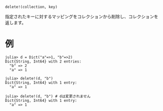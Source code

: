 ```
delete!(collection, key)
```

指定されたキーに対するマッピングをコレクションから削除し、コレクションを返します。

# 例

```jldoctest
julia> d = Dict("a"=>1, "b"=>2)
Dict{String, Int64} with 2 entries:
  "b" => 2
  "a" => 1

julia> delete!(d, "b")
Dict{String, Int64} with 1 entry:
  "a" => 1

julia> delete!(d, "b") # dは変更されません
Dict{String, Int64} with 1 entry:
  "a" => 1
```
